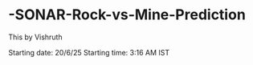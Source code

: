 # -SONAR-Rock-vs-Mine-Prediction

This by Vishruth 

<p>
Starting date: 20/6/25
Starting time: 3:16 AM IST
</p>